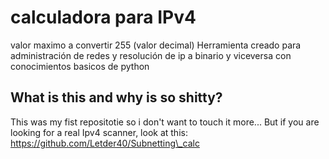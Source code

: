 # calculadora para IPv4
valor maximo a convertir 255 (valor decimal)
Herramienta creado para administración de redes y resolución de ip a binario y viceversa con conocimientos basicos de python

## What is this and why is so shitty?
This was my fist repositotie so i don't want to touch it more...
But if you are looking for a real Ipv4 scanner, look at this:
https://github.com/Letder40/Subnetting\_calc

